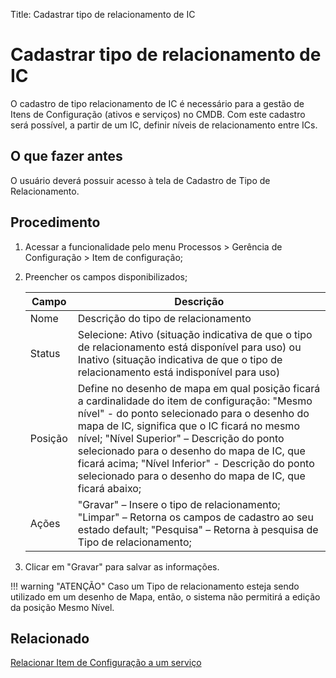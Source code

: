 Title: Cadastrar tipo de relacionamento de IC

# Cadastrar tipo de relacionamento de IC

O cadastro de tipo relacionamento de IC é necessário para a gestão de Itens de Configuração (ativos e serviços) no CMDB. Com este cadastro será possível, a partir de um IC, definir níveis de relacionamento entre ICs.

## O que fazer antes
O usuário deverá possuir acesso à tela de Cadastro de Tipo de Relacionamento.

## Procedimento

1. Acessar a funcionalidade pelo menu Processos > Gerência de Configuração > Item de configuração;

2. Preencher os campos disponibilizados;

    | Campo | Descrição |
    |-------|-----------|
    | Nome | Descrição do tipo de relacionamento|
    | Status | Selecione: Ativo (situação indicativa de que o tipo de relacionamento está disponível para uso) ou Inativo (situação indicativa de que o tipo de relacionamento está indisponível para uso)
    | Posição | Define no desenho de mapa em qual posição ficará a cardinalidade do item de configuração: "Mesmo nível" - do ponto selecionado para o desenho do mapa de IC, significa que o IC ficará no mesmo nível; "Nível Superior" – Descrição do ponto selecionado para o desenho do mapa de IC, que ficará acima; "Nível Inferior" - Descrição do ponto selecionado para o desenho do mapa de IC, que ficará abaixo;
    | Ações | "Gravar" – Insere o tipo de relacionamento; "Limpar" – Retorna os campos de cadastro ao seu estado default; "Pesquisa" – Retorna à pesquisa de Tipo de relacionamento;

3. Clicar em "Gravar" para salvar as informações.

!!! warning "ATENÇÃO"
    Caso um Tipo de relacionamento esteja sendo utilizado em um desenho de Mapa, então, o sistema não permitirá a edição da posição Mesmo Nível.

## Relacionado

[Relacionar Item de Configuração a um serviço][1]

[1]:/pt-br/4biz-helium/processes/configuration/use/create-ic-relationship.html